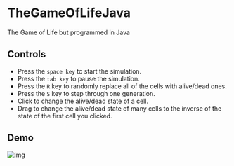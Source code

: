# TheGameOfLifeJava
 The Game of Life but programmed in Java

## Controls
 - Press the `space key` to start the simulation.
 - Press the `tab key` to pause the simulation.
 - Press the `R` key to randomly replace all of the cells with alive/dead ones.
 - Press the `S` key to step through one generation. 
 - Click to change the alive/dead state of a cell.
 - Drag to change the alive/dead state of many cells to the inverse of the state of the first cell you clicked.
 
## Demo
![img](https://i.imgur.com/TXJWuP1.gif)
